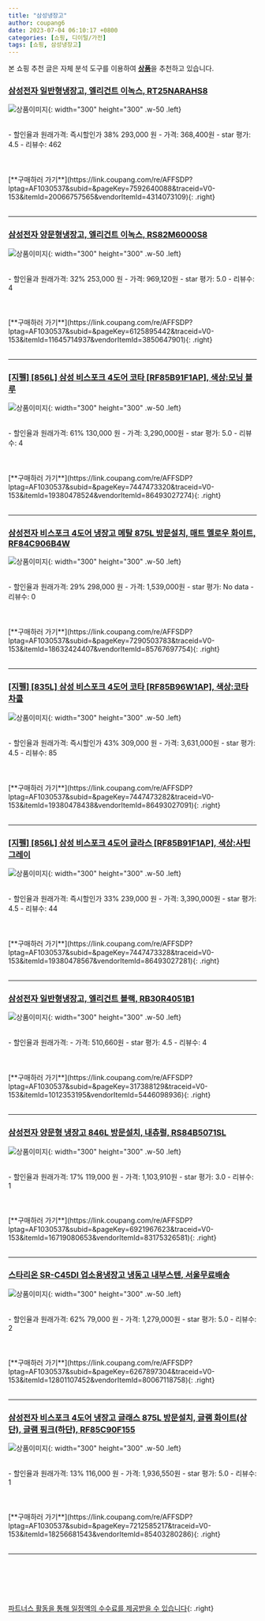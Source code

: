 ```yaml
---
title: "삼성냉장고"
author: coupang6
date: 2023-07-04 06:10:17 +0800
categories: [쇼핑, 디이털/가전]
tags: [쇼핑, 삼성냉장고]
---
```


본 쇼핑 추천 글은 자체 분석 도구를 이용하여 [**상품**](https://link.coupang.com/a/bao1ui)을 추천하고 있습니다.

### [삼성전자 일반형냉장고, 엘리건트 이녹스, RT25NARAHS8](https://link.coupang.com/re/AFFSDP?lptag=AF1030537&subid=&pageKey=7592640088&traceid=V0-153&itemId=20066757565&vendorItemId=4314073109)

![상품이미지](https://thumbnail7.coupangcdn.com/thumbnails/remote/230x230ex/image/retail/images/2977146600423342-555e8fda-175e-494d-bf7a-d2a8fced243c.jpg){: width="300" height="300" .w-50 .left}


<br>
- 할인율과 원래가격: 즉시할인가 38%  293,000   원
- 가격: 368,400원
- star 평가: 4.5
- 리뷰수: 462
<br>
<br>
<br>
<br>
[**구매하러 가기**](https://link.coupang.com/re/AFFSDP?lptag=AF1030537&subid=&pageKey=7592640088&traceid=V0-153&itemId=20066757565&vendorItemId=4314073109){: .right}
<br>
<br>

---

### [삼성전자 양문형냉장고, 엘리건트 이녹스, RS82M6000S8](https://link.coupang.com/re/AFFSDP?lptag=AF1030537&subid=&pageKey=6125895442&traceid=V0-153&itemId=11645714937&vendorItemId=3850647901)

![상품이미지](https://thumbnail6.coupangcdn.com/thumbnails/remote/230x230ex/image/retail/images/791150770817817-b1cb05a0-4651-47bf-bf1b-2a08a499c957.jpg){: width="300" height="300" .w-50 .left}


<br>
- 할인율과 원래가격: 32%  253,000   원
- 가격: 969,120원
- star 평가: 5.0
- 리뷰수: 4
<br>
<br>
<br>
<br>
[**구매하러 가기**](https://link.coupang.com/re/AFFSDP?lptag=AF1030537&subid=&pageKey=6125895442&traceid=V0-153&itemId=11645714937&vendorItemId=3850647901){: .right}
<br>
<br>

---

### [[지펠] [856L] 삼성 비스포크 4도어 코타 [RF85B91F1AP], 색상:모닝 블루](https://link.coupang.com/re/AFFSDP?lptag=AF1030537&subid=&pageKey=7447473320&traceid=V0-153&itemId=19380478524&vendorItemId=86493027274)

![상품이미지](https://thumbnail8.coupangcdn.com/thumbnails/remote/230x230ex/image/vendor_inventory/049f/8f71c4b2422d6e6b5b7959a58408ebbf9c81e1efa8cd638837cbe377c223.jpg){: width="300" height="300" .w-50 .left}


<br>
- 할인율과 원래가격: 61%  130,000   원
- 가격: 3,290,000원
- star 평가: 5.0
- 리뷰수: 4
<br>
<br>
<br>
<br>
[**구매하러 가기**](https://link.coupang.com/re/AFFSDP?lptag=AF1030537&subid=&pageKey=7447473320&traceid=V0-153&itemId=19380478524&vendorItemId=86493027274){: .right}
<br>
<br>

---

### [삼성전자 비스포크 4도어 냉장고 메탈 875L 방문설치, 매트 멜로우 화이트, RF84C906B4W](https://link.coupang.com/re/AFFSDP?lptag=AF1030537&subid=&pageKey=7290503783&traceid=V0-153&itemId=18632424407&vendorItemId=85767697754)

![상품이미지](https://thumbnail7.coupangcdn.com/thumbnails/remote/230x230ex/image/rs_quotation_api/dxdduprr/2cb3b7b44b914b19ab2cb94373ba90b8.jpg){: width="300" height="300" .w-50 .left}


<br>
- 할인율과 원래가격: 29%  298,000   원
- 가격: 1,539,000원
- star 평가: No data
- 리뷰수: 0
<br>
<br>
<br>
<br>
[**구매하러 가기**](https://link.coupang.com/re/AFFSDP?lptag=AF1030537&subid=&pageKey=7290503783&traceid=V0-153&itemId=18632424407&vendorItemId=85767697754){: .right}
<br>
<br>

---

### [[지펠] [835L] 삼성 비스포크 4도어 코타 [RF85B96W1AP], 색상:코타 차콜](https://link.coupang.com/re/AFFSDP?lptag=AF1030537&subid=&pageKey=7447473282&traceid=V0-153&itemId=19380478438&vendorItemId=86493027091)

![상품이미지](https://thumbnail8.coupangcdn.com/thumbnails/remote/230x230ex/image/vendor_inventory/4bb6/c4997d51e7a7bb57a1157778195acf63abc210e107e6ac9221ab7f6d35f0.jpg){: width="300" height="300" .w-50 .left}


<br>
- 할인율과 원래가격: 즉시할인가 43%  309,000   원
- 가격: 3,631,000원
- star 평가: 4.5
- 리뷰수: 85
<br>
<br>
<br>
<br>
[**구매하러 가기**](https://link.coupang.com/re/AFFSDP?lptag=AF1030537&subid=&pageKey=7447473282&traceid=V0-153&itemId=19380478438&vendorItemId=86493027091){: .right}
<br>
<br>

---

### [[지펠] [856L] 삼성 비스포크 4도어 글라스 [RF85B91F1AP], 색상:사틴 그레이](https://link.coupang.com/re/AFFSDP?lptag=AF1030537&subid=&pageKey=7447473328&traceid=V0-153&itemId=19380478567&vendorItemId=86493027281)

![상품이미지](https://thumbnail8.coupangcdn.com/thumbnails/remote/230x230ex/image/vendor_inventory/049f/8f71c4b2422d6e6b5b7959a58408ebbf9c81e1efa8cd638837cbe377c223.jpg){: width="300" height="300" .w-50 .left}


<br>
- 할인율과 원래가격: 즉시할인가 33%  239,000   원
- 가격: 3,390,000원
- star 평가: 4.5
- 리뷰수: 44
<br>
<br>
<br>
<br>
[**구매하러 가기**](https://link.coupang.com/re/AFFSDP?lptag=AF1030537&subid=&pageKey=7447473328&traceid=V0-153&itemId=19380478567&vendorItemId=86493027281){: .right}
<br>
<br>

---

### [삼성전자 일반형냉장고, 엘리건트 블랙, RB30R4051B1](https://link.coupang.com/re/AFFSDP?lptag=AF1030537&subid=&pageKey=317388129&traceid=V0-153&itemId=1012353195&vendorItemId=5446098936)

![상품이미지](https://thumbnail7.coupangcdn.com/thumbnails/remote/230x230ex/image/retail/images/9283384741335-abccd314-010c-4559-b656-49b955e14d3b.jpg){: width="300" height="300" .w-50 .left}


<br>
- 할인율과 원래가격: 
- 가격: 510,660원
- star 평가: 4.5
- 리뷰수: 4
<br>
<br>
<br>
<br>
[**구매하러 가기**](https://link.coupang.com/re/AFFSDP?lptag=AF1030537&subid=&pageKey=317388129&traceid=V0-153&itemId=1012353195&vendorItemId=5446098936){: .right}
<br>
<br>

---

### [삼성전자 양문형 냉장고 846L 방문설치, 내츄럴, RS84B5071SL](https://link.coupang.com/re/AFFSDP?lptag=AF1030537&subid=&pageKey=6921967623&traceid=V0-153&itemId=16719080653&vendorItemId=83175326581)

![상품이미지](https://thumbnail6.coupangcdn.com/thumbnails/remote/230x230ex/image/retail/images/2022/09/19/16/3/f3a608a1-6855-4082-891c-363dce89223d.jpg){: width="300" height="300" .w-50 .left}


<br>
- 할인율과 원래가격: 17%  119,000   원
- 가격: 1,103,910원
- star 평가: 3.0
- 리뷰수: 1
<br>
<br>
<br>
<br>
[**구매하러 가기**](https://link.coupang.com/re/AFFSDP?lptag=AF1030537&subid=&pageKey=6921967623&traceid=V0-153&itemId=16719080653&vendorItemId=83175326581){: .right}
<br>
<br>

---

### [스타리온 SR-C45DI 업소용냉장고 냉동고 내부스텐, 서울무료배송](https://link.coupang.com/re/AFFSDP?lptag=AF1030537&subid=&pageKey=6267897304&traceid=V0-153&itemId=12801107452&vendorItemId=80067118758)

![상품이미지](https://thumbnail6.coupangcdn.com/thumbnails/remote/230x230ex/image/vendor_inventory/b0fc/a28313b4f7efc59a102066e5ad77988c22a834eff8e2bea39c0982037db3.jpg){: width="300" height="300" .w-50 .left}


<br>
- 할인율과 원래가격: 62%  79,000   원
- 가격: 1,279,000원
- star 평가: 5.0
- 리뷰수: 2
<br>
<br>
<br>
<br>
[**구매하러 가기**](https://link.coupang.com/re/AFFSDP?lptag=AF1030537&subid=&pageKey=6267897304&traceid=V0-153&itemId=12801107452&vendorItemId=80067118758){: .right}
<br>
<br>

---

### [삼성전자 비스포크 4도어 냉장고 글래스 875L 방문설치, 글램 화이트(상단), 글램 핑크(하단), RF85C90F155](https://link.coupang.com/re/AFFSDP?lptag=AF1030537&subid=&pageKey=7212585217&traceid=V0-153&itemId=18256681543&vendorItemId=85403280286)

![상품이미지](https://thumbnail6.coupangcdn.com/thumbnails/remote/230x230ex/image/retail/images/2023/03/21/16/6/5e9665de-a0f0-4247-9725-4b166d2fdc16.jpg){: width="300" height="300" .w-50 .left}


<br>
- 할인율과 원래가격: 13%  116,000   원
- 가격: 1,936,550원
- star 평가: 5.0
- 리뷰수: 1
<br>
<br>
<br>
<br>
[**구매하러 가기**](https://link.coupang.com/re/AFFSDP?lptag=AF1030537&subid=&pageKey=7212585217&traceid=V0-153&itemId=18256681543&vendorItemId=85403280286){: .right}
<br>
<br>

---
<br><br><br><br><br> [파트너스 활동을 통해 일정액의 수수료를 제공받을 수 있습니다](https://link.coupang.com/a/bao1ui){: .right}